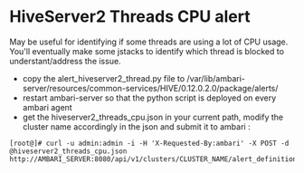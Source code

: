 # HiveServer2 Threads CPU alert

May be useful for identifying if some threads are using a lot of CPU usage. You'll eventually make some jstacks to identify which thread is blocked to understant/address the issue.

* copy the alert_hiveserver2_thread.py file to /var/lib/ambari-server/resources/common-services/HIVE/0.12.0.2.0/package/alerts/
* restart ambari-server so that the python script is deployed on every ambari agent
* get the hiveserver2_threads_cpu.json in your current path, modify the cluster name accordingly in the json and submit it to ambari :

````
[root@]# curl -u admin:admin -i -H 'X-Requested-By:ambari' -X POST -d @hiveserver2_threads_cpu.json http://AMBARI_SERVER:8080/api/v1/clusters/CLUSTER_NAME/alert_definitions
````
